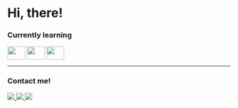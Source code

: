 <link rel="stylesheet" type='text/css' href="https://cdn.jsdelivr.net/gh/devicons/devicon@latest/devicon.min.css"/>
<h1>Hi, there!</h1>

<div>
  <h3>Currently learning</h3>   
  <img align="center" width="40" height="30" src="https://cdn.jsdelivr.net/gh/devicons/devicon/icons/html5/html5-original.svg"/>              
  <img align="center" width="40" height="30" src="https://cdn.jsdelivr.net/gh/devicons/devicon/icons/css3/css3-original.svg"/>
  <img align="center" width="40" height="30" src="https://cdn.jsdelivr.net/gh/devicons/devicon/icons/javascript/javascript-original.svg"/>                               
</div>

<hr>

<div>
<h3>Contact me!</h3>
  <a href="mailto:giovannammatos07@gmail.com" title="Gmail" target="_blank" rel="external">
  <img src="https://img.shields.io/badge/Gmail-D14836?style=for-the-badge&logo=gmail&logoColor=white">
  </a>
 
  <a href="https://www.linkedin.com/in/giovannammatos/" title="LinkedIn" target="_blank" rel="external" >
  <img src="https://img.shields.io/badge/LinkedIn-0077B5?style=for-the-badge&logo=linkedin&logoColor=white"/>
  </a>
  
  <a href="" target="_blank" rel="external">
  <img src="https://img.shields.io/badge/Portfólio-000000?style=for-the-badge&logoColor=white"/>
  </a>
</div>
